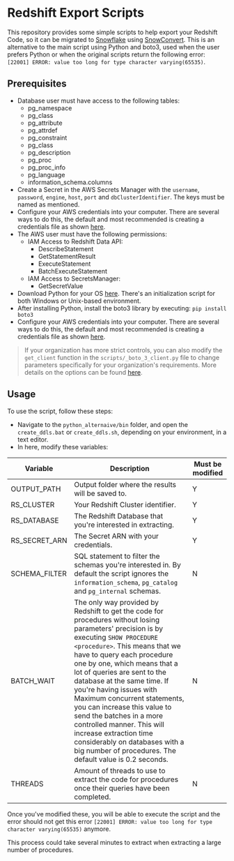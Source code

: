 # Redshift Export Scripts

This repository provides some simple scripts to help export your Redshift Code, so it can be migrated to [Snowflake](https://www.snowflake.com/) using [SnowConvert](https://www.mobilize.net/products/database-migrations/snowconvert). This is an alternative to the main script using Python and boto3, used when the user prefers Python or when the original scripts return the following error: `[22001] ERROR: value too long for type character varying(65535)`.

## Prerequisites

* Database user must have access to the following tables:
  * pg_namespace
  * pg_class
  * pg_attribute
  * pg_attrdef
  * pg_constraint
  * pg_class
  * pg_description
  * pg_proc
  * pg_proc_info
  * pg_language
  * information_schema.columns
* Create a Secret in the AWS Secrets Manager with the `username`, `password`, `engine`, `host`, `port` and `dbClusterIdentifier`. The keys must be named as mentioned.  
* Configure your AWS credentials into your computer. There are several ways to do this, the default and most recommended is creating a credentials file as shown [here](https://docs.aws.amazon.com/sdk-for-java/v1/developer-guide/setup-credentials.html).
* The AWS user must have the following permissions:
  * IAM Access to Redshift Data API:
    * DescribeStatement
    * GetStatementResult
    * ExecuteStatement
    * BatchExecuteStatement
  * IAM Access to SecretsManager:
    * GetSecretValue
* Download Python for your OS [here](https://www.python.org/downloads/). There's an initialization script for both Windows or Unix-based environment.
* After installing Python, install the boto3 library by executing: `pip install boto3`
* Configure your AWS credentials into your computer. There are several ways to do this, the default and most recommended is creating a credentials file as shown [here](https://docs.aws.amazon.com/sdk-for-java/v1/developer-guide/setup-credentials.html).
> If your organization has more strict controls, you can also modify the `get_client` function in the `scripts/_boto_3_client.py` file to change parameters specifically for your organization's requirements. More details on the options can be found [here](https://boto3.amazonaws.com/v1/documentation/api/latest/guide/configuration.html).

## Usage

To use the script, follow these steps:

* Navigate to the `python_alternaive/bin` folder, and open the `create_ddls.bat` or `create_ddls.sh`, depending on your environment, in a text editor.
* In here, modify these variables:

Variable|Description|Must be modified|
--- | --- | ---
OUTPUT_PATH|Output folder where the results will be saved to.|Y
RS_CLUSTER|Your Redshift Cluster identifier.|Y
RS_DATABASE|The Redshift Database that you're interested in extracting.|Y
RS_SECRET_ARN|The Secret ARN with your credentials.|Y
SCHEMA_FILTER|SQL statement to filter the schemas you're interested in. By default the script ignores the `information_schema`, `pg_catalog` and `pg_internal` schemas.|N
BATCH_WAIT|The only way provided by Redshift to get the code for procedures without losing parameters' precision is by executing `SHOW PROCEDURE <procedure>`. This means that we have to query each procedure one by one, which means that a lot of queries are sent to the database at the same time. If you're having issues with Maximum concurrent statements, you can increase this value to send the batches in a more controlled manner. This will increase extraction time considerably on databases with a big number of procedures. The default value is 0.2 seconds.|N
THREADS|Amount of threads to use to extract the code for procedures once their queries have been completed.|N

Once you've modified these, you will be able to execute the script and the error should not get this error `[22001] ERROR: value too long for type character varying(65535)` anymore. 

This process could take several minutes to extract when extracting a large number of procedures.
